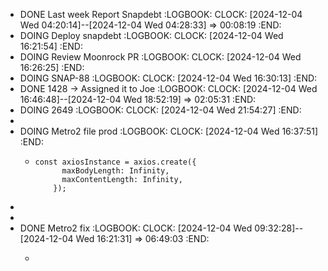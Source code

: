 - DONE Last week Report Snapdebt
  :LOGBOOK:
  CLOCK: [2024-12-04 Wed 04:20:14]--[2024-12-04 Wed 04:28:33] =>  00:08:19
  :END:
- DOING Deploy snapdebt
  :LOGBOOK:
  CLOCK: [2024-12-04 Wed 16:21:54]
  :END:
- DOING Review Moonrock PR
  :LOGBOOK:
  CLOCK: [2024-12-04 Wed 16:26:25]
  :END:
- DOING SNAP-88
  :LOGBOOK:
  CLOCK: [2024-12-04 Wed 16:30:13]
  :END:
- DONE 1428 -> Assigned it to Joe
  :LOGBOOK:
  CLOCK: [2024-12-04 Wed 16:46:48]--[2024-12-04 Wed 18:52:19] =>  02:05:31
  :END:
- DOING 2649
  :LOGBOOK:
  CLOCK: [2024-12-04 Wed 21:54:27]
  :END:
-
- DOING Metro2 file prod
  :LOGBOOK:
  CLOCK: [2024-12-04 Wed 16:37:51]
  :END:
	- ```apl
	  const axiosInstance = axios.create({
	        maxBodyLength: Infinity,
	        maxContentLength: Infinity,
	      });
	  ```
-
-
- DONE Metro2 fix
  :LOGBOOK:
  CLOCK: [2024-12-04 Wed 09:32:28]--[2024-12-04 Wed 16:21:31] =>  06:49:03
  :END:
	- ```apl
	  ```
